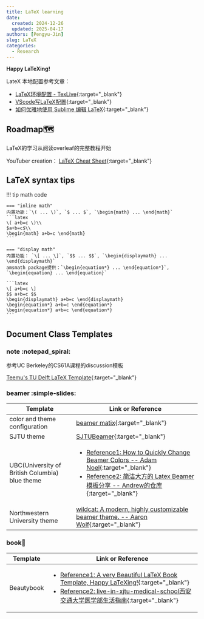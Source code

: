 ```yaml
---
title: LaTeX learning
date: 
  created: 2024-12-26
  updated: 2025-04-17
authors: [Pengyu-Jin]
slug: LaTeX
categories:
  - Research
---
```


**Happy LaTeXing!**

<!-- more -->

LateX 本地配置参考文章：

- [LaTeX环境配置 - TexLive](https://blog.csdn.net/BO_S__/article/details/136129229){:target="_blank"}
- [VScode写LaTeX配置](https://blog.csdn.net/BO_S__/article/details/136129261){:target="_blank"}
- [如何优雅地使用 Sublime 编辑 LaTeX](https://zhuanlan.zhihu.com/p/635088283){:target="_blank"}


## Roadmap🗺️
LaTeX的学习从阅读overleaf的完整教程开始

 YouTuber creation： [LaTeX Cheat Sheet](https://www.newthinktank.com/2019/01/latex-tutorial/){:target="_blank"} 
 
## LaTeX syntax tips 

!!! tip math code

    === "inline math"
    内置功能：`\( ... \)`, `$ ... $`, `\begin{math} ... \end{math}`
    ```latex
    \( a+b=c \)\\
    $a+b=c$\\
    \begin{math} a+b=c \end{math}
    ```
    
    === "display math"
    内置功能： `\[ ... \]`, `$$ ... $$`, `\begin{displaymath} ... \end{displaymath}`
    amsmath package提供：`\begin{equation*} ... \end{equation*}`, `\begin{equation} ... \end{equation}`

    ```latex
    \[ a+b=c \]
    $$ a+b=c $$
    \begin{displaymath} a+b=c \end{displaymath}
    \begin{equation*} a+b=c \end{equation*}
    \begin{equation*} a+b=c \end{equation*}
    ```

## Document Class Templates

### note :notepad_spiral:
参考UC Berkeley的CS61A课程的discussion模板

[Teemu's TU Delft LaTeX Template](https://github.com/temeweckis/tu-delft-latex-template){:target="_blank"}

### beamer :simple-slides:

| Template | Link or Reference |
| ---- | --- |
| color and theme configuration | [beamer matix](https://mpetroff.net/files/beamer-theme-matrix/){:target="_blank"}|
| SJTU theme | [SJTUBeamer](https://github.com/sjtug/SJTUBeamer){:target="_blank"}|
| UBC(University of British Columbia) blue theme | <ul><li>[Reference1: How to Quickly Change Beamer Colors -- Adam Noel](https://ramblingacademic.com/2015/12/08/how-to-quickly-overhaul-beamer-colors/#more-2470){:target="_blank"}</li><li>[Reference2: 简洁大方的 Latex Beamer 模板分享 -- Andrew的仓库](https://mp.weixin.qq.com/s/mOrMdd_mV6sKzgiVpLJoHg){:target="_blank"}</li></ul> |
| Northwestern University theme| [wildcat: A modern, highly customizable beamer theme. -- Aaron Wolf](https://github.com/aarondwolf/wildcat){:target="_blank"}|

### book:book:
| Template | Link or Reference  |
| --- | --- |
| Beautybook | <ul><li>[Reference1: A very Beautiful LaTeX Book Template, Happy LaTeXing!](https://github.com/BeautyLaTeX/Beautybook){:target="_blank"}</li><li>[Reference2: live-in-xjtu-medical-school西安交通大学医学部生活指南](https://github.com/echore/live-in-xjtu-medical-school?tab=readme-ov-file){:target="_blank"}</li></ul> |
